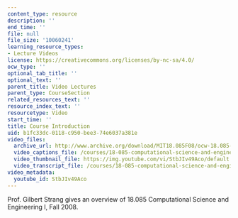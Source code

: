 ```yaml
---
content_type: resource
description: ''
end_time: ''
file: null
file_size: '10060241'
learning_resource_types:
- Lecture Videos
license: https://creativecommons.org/licenses/by-nc-sa/4.0/
ocw_type: ''
optional_tab_title: ''
optional_text: ''
parent_title: Video Lectures
parent_type: CourseSection
related_resources_text: ''
resource_index_text: ''
resourcetype: Video
start_time: ''
title: Course Introduction
uid: b1fc33dc-0118-c950-bee3-74e6037a381e
video_files:
  archive_url: http://www.archive.org/download/MIT18.085F08/ocw-18.085-f08-intro_300k.mp4
  video_captions_file: /courses/18-085-computational-science-and-engineering-i-fall-2008/ce924867c7cb55aab187f2cf0cb864d7_StbJIv49Aco.vtt
  video_thumbnail_file: https://img.youtube.com/vi/StbJIv49Aco/default.jpg
  video_transcript_file: /courses/18-085-computational-science-and-engineering-i-fall-2008/d4e2e30a45184fb16c7d1af58c0f89e1_StbJIv49Aco.pdf
video_metadata:
  youtube_id: StbJIv49Aco
---
```


Prof. Gilbert Strang gives an overview of 18.085 Computational Science and Engineering I, Fall 2008.

